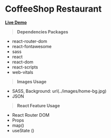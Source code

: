 # CoffeeShop Restaurant

**[Live Demo](https://positiveworldbd.github.io/hablu-psd/)**


> ****Dependencies Packages****
 - react-router-dom
 - react-fontawesome
 - sass
 - react
 - react-dom
 - react-scripts
 - web-vitals


> ****Images Usage****
 - SASS, Background: url(../images/home-bg.jpg)
 - JSON


 > ****React Feature Usage****
 - React Router DOM
 - Props
 - map()
 - useState ()
